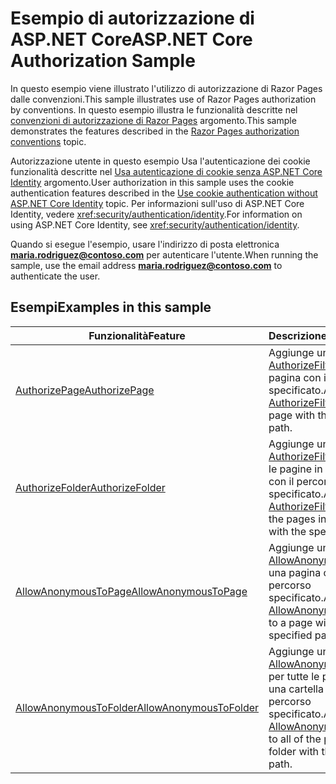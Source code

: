 # <a name="aspnet-core-authorization-sample"></a><span data-ttu-id="31c03-101">Esempio di autorizzazione di ASP.NET Core</span><span class="sxs-lookup"><span data-stu-id="31c03-101">ASP.NET Core Authorization Sample</span></span>

<span data-ttu-id="31c03-102">In questo esempio viene illustrato l'utilizzo di autorizzazione di Razor Pages dalle convenzioni.</span><span class="sxs-lookup"><span data-stu-id="31c03-102">This sample illustrates use of Razor Pages authorization by conventions.</span></span> <span data-ttu-id="31c03-103">In questo esempio illustra le funzionalità descritte nel [convenzioni di autorizzazione di Razor Pages](https://docs.microsoft.com/aspnet/core/security/authorization/razor-pages-authorization) argomento.</span><span class="sxs-lookup"><span data-stu-id="31c03-103">This sample demonstrates the features described in the [Razor Pages authorization conventions](https://docs.microsoft.com/aspnet/core/security/authorization/razor-pages-authorization) topic.</span></span>

<span data-ttu-id="31c03-104">Autorizzazione utente in questo esempio Usa l'autenticazione dei cookie funzionalità descritte nel [Usa autenticazione di cookie senza ASP.NET Core Identity](https://docs.microsoft.com/aspnet/core/security/authentication/cookie) argomento.</span><span class="sxs-lookup"><span data-stu-id="31c03-104">User authorization in this sample uses the cookie authentication features described in the [Use cookie authentication without ASP.NET Core Identity](https://docs.microsoft.com/aspnet/core/security/authentication/cookie) topic.</span></span> <span data-ttu-id="31c03-105">Per informazioni sull'uso di ASP.NET Core Identity, vedere <xref:security/authentication/identity>.</span><span class="sxs-lookup"><span data-stu-id="31c03-105">For information on using ASP.NET Core Identity, see <xref:security/authentication/identity>.</span></span>

<span data-ttu-id="31c03-106">Quando si esegue l'esempio, usare l'indirizzo di posta elettronica **maria.rodriguez@contoso.com** per autenticare l'utente.</span><span class="sxs-lookup"><span data-stu-id="31c03-106">When running the sample, use the email address **maria.rodriguez@contoso.com** to authenticate the user.</span></span>

## <a name="examples-in-this-sample"></a><span data-ttu-id="31c03-107">Esempi</span><span class="sxs-lookup"><span data-stu-id="31c03-107">Examples in this sample</span></span>

| <span data-ttu-id="31c03-108">Funzionalità</span><span class="sxs-lookup"><span data-stu-id="31c03-108">Feature</span></span> | <span data-ttu-id="31c03-109">Descrizione</span><span class="sxs-lookup"><span data-stu-id="31c03-109">Description</span></span> |
| --- | --- |
| [<span data-ttu-id="31c03-110">AuthorizePage</span><span class="sxs-lookup"><span data-stu-id="31c03-110">AuthorizePage</span></span>](https://docs.microsoft.com/dotnet/api/microsoft.extensions.dependencyinjection.pageconventioncollectionextensions.authorizepage) | <span data-ttu-id="31c03-111">Aggiunge un [AuthorizeFilter](https://docs.microsoft.com/dotnet/api/microsoft.aspnetcore.mvc.authorization.authorizefilter) alla pagina con il percorso specificato.</span><span class="sxs-lookup"><span data-stu-id="31c03-111">Adds an [AuthorizeFilter](https://docs.microsoft.com/dotnet/api/microsoft.aspnetcore.mvc.authorization.authorizefilter) to the page with the specified path.</span></span> |
| [<span data-ttu-id="31c03-112">AuthorizeFolder</span><span class="sxs-lookup"><span data-stu-id="31c03-112">AuthorizeFolder</span></span>](https://docs.microsoft.com/dotnet/api/microsoft.extensions.dependencyinjection.pageconventioncollectionextensions.authorizefolder) | <span data-ttu-id="31c03-113">Aggiunge un [AuthorizeFilter](https://docs.microsoft.com/dotnet/api/microsoft.aspnetcore.mvc.authorization.authorizefilter) per tutte le pagine in una cartella con il percorso specificato.</span><span class="sxs-lookup"><span data-stu-id="31c03-113">Adds an [AuthorizeFilter](https://docs.microsoft.com/dotnet/api/microsoft.aspnetcore.mvc.authorization.authorizefilter) to all of the pages in a folder with the specified path.</span></span> |
| [<span data-ttu-id="31c03-114">AllowAnonymousToPage</span><span class="sxs-lookup"><span data-stu-id="31c03-114">AllowAnonymousToPage</span></span>](https://docs.microsoft.com/dotnet/api/microsoft.extensions.dependencyinjection.pageconventioncollectionextensions.allowanonymoustopage) | <span data-ttu-id="31c03-115">Aggiunge un [AllowAnonymousFilter](https://docs.microsoft.com/dotnet/api/microsoft.aspnetcore.mvc.authorization.allowanonymousfilter) a una pagina con il percorso specificato.</span><span class="sxs-lookup"><span data-stu-id="31c03-115">Adds an [AllowAnonymousFilter](https://docs.microsoft.com/dotnet/api/microsoft.aspnetcore.mvc.authorization.allowanonymousfilter) to a page with the specified path.</span></span> |
| [<span data-ttu-id="31c03-116">AllowAnonymousToFolder</span><span class="sxs-lookup"><span data-stu-id="31c03-116">AllowAnonymousToFolder</span></span>](https://docs.microsoft.com/dotnet/api/microsoft.extensions.dependencyinjection.pageconventioncollectionextensions.allowanonymoustofolder) | <span data-ttu-id="31c03-117">Aggiunge un [AllowAnonymousFilter](https://docs.microsoft.com/dotnet/api/microsoft.aspnetcore.mvc.authorization.allowanonymousfilter) per tutte le pagine in una cartella con il percorso specificato.</span><span class="sxs-lookup"><span data-stu-id="31c03-117">Adds an [AllowAnonymousFilter](https://docs.microsoft.com/dotnet/api/microsoft.aspnetcore.mvc.authorization.allowanonymousfilter) to all of the pages in a folder with the specified path.</span></span> |
